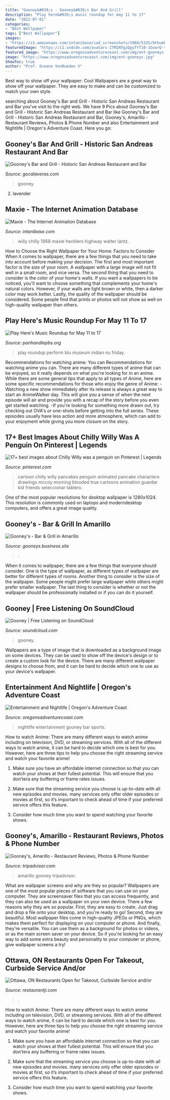 ```yaml
---
title: "Gooney&#039;s - Gooney&#039;s Bar And Grill"
description: "Play here&#039;s music roundup for may 11 to 17"
date: "2022-07-01"
categories:
- "Best Wallpaper"
tags: ["Best Wallpaper"]
images:
- "https://s3.amazonaws.com/intanibase/iad_screenshots/1968/5325/9thumb.jpg"
featuredImage: "https://i1.sndcdn.com/avatars-ITM2NTgzQpyTYf10-1GvwrQ-t500x500.jpg"
featured_image: "https://www.oregonsadventurecoast.com/img/ent-gooneys.jpg"
image: "https://www.oregonsadventurecoast.com/img/ent-gooneys.jpg"
ShowToc: true
author: "Prof. Oceane VonRueden V"
---
```



Best way to show off your wallpaper:
Cool Wallpapers are a great way to show off your wallpaper. They are easy to make and can be customized to match your own style.

	

		
searching about Gooney&#039;s Bar and Grill - Historic San Andreas Restaurant and Bar you've visit to the right web. We have 9 Pics about Gooney&#039;s Bar and Grill - Historic San Andreas Restaurant and Bar like Gooney&#039;s Bar and Grill - Historic San Andreas Restaurant and Bar, Gooney&#039;s, Amarillo - Restaurant Reviews, Photos &amp; Phone Number and also Entertainment and Nightlife | Oregon&#039;s Adventure Coast. Here you go:
		
    
## Gooney&#039;s Bar And Grill - Historic San Andreas Restaurant And Bar

<img loading=lazy src="https://www.gocalaveras.com/wp-content/uploads/2018/01/Gooneys-Bar-and-Grill-Bartender-James-1024x1024.jpg" onerror="this.onerror=null;this.src='https://tse3.mm.bing.net/th?id=OIP.9eZf0JHL90TtZx3nj7xi8QHaHa&amp;pid=15.1';" alt="Gooney&#039;s Bar and Grill - Historic San Andreas Restaurant and Bar">

_Source: gocalaveras.com_

>gooney. 

	

2. lavender 

    
## Maxie - The Internet Animation Database

<img loading=lazy src="https://s3.amazonaws.com/intanibase/iad_screenshots/1968/5325/9thumb.jpg" onerror="this.onerror=null;this.src='https://tse4.mm.bing.net/th?id=OIP.dZ8XP2_4Qu5hyP4RhfCHQwAAAA&amp;pid=15.1';" alt="Maxie - The Internet Animation Database">

_Source: intanibase.com_

>willy chilly 1968 maxie hecklers highway walter lantz. 

	

How to Choose the Right Wallpaper for Your Home: Factors to Consider
When it comes to wallpaper, there are a few things that you need to take into account before making your decision. The first and most important factor is the size of your room. A wallpaper with a large image will not fit well in a small room, and vice versa. 
The second thing that you need to consider is the color of your home's walls. If you want a wallpapers to be noticed, you'll want to choose something that complements your home's natural colors. However, if your walls are light brown or white, then a darker color may work better. 
Lastly, the quality of the wallpaper should be considered. Some people find that prints or photos will not show as well on high-quality wallpaper than others.

    
## Play Here&#039;s Music Roundup For May 11 To 17

<img loading=lazy src="http://bento.cdn.pbs.org/hostedbento-prod/filer_public/News/Chip Blogs/NuBlu.jpg" onerror="this.onerror=null;this.src='https://tse3.mm.bing.net/th?id=OIP.V5tqeggtTaIsQBRmYKoFzQHaEK&amp;pid=15.1';" alt="Play Here&#039;s Music Roundup for May 11 to 17">

_Source: panhandlepbs.org_

>play roundup perform blu museum indian nu friday. 

	

Recommendations for watching anime: You can
Recommendations for watching anime you can. There are many different types of anime that can be enjoyed, so it really depends on what you're looking for in an anime. While there are some general tips that apply to all types of Anime, here are some specific recommendations for those who enjoy the genre of Anime: 
-Watching a new show immediately after its release is always a great way to start an AnimeWalker day. This will give you a sense of when the next episode will air and provide you with a recap of the story before you even get started watching. 
-If you're looking for something more drawn out, try checking out OVA's or one-shots before getting into the full series. These episodes usually have less action and more atmosphere, which can add to your enjoyment while giving you more closure on the story.

    
## 17+ Best Images About Chilly Willy Was A Penguin On Pinterest | Legends

<img loading=lazy src="https://s-media-cache-ak0.pinimg.com/736x/3a/67/c3/3a67c36dd529164c9d8c233d002da37c.jpg" onerror="this.onerror=null;this.src='https://tse3.mm.bing.net/th?id=OIP.yw5oSN-uZKrv9EZrfPNi1QHaFj&amp;pid=15.1';" alt="17+ best images about Chilly Willy was a penguin on Pinterest | Legends">

_Source: pinterest.com_

>cartoon chilly willy pancakes penguin animated pancake characters drawings mccoy morning blooded true cartoons animation guardar kid friends seleccionar tablero. 

	

One of the most popular resolutions for desktop wallpaper is 1280x1024. This resolution is commonly used on laptops and moderndesktop computers, and offers a great image quality.

    
## Gooney&#039;s - Bar &amp; Grill In Amarillo

<img loading=lazy src="https://lh3.googleusercontent.com/-xM3cFHKcQCw/W-3FsCbes9I/AAAAAAAAMEk/qQxenzlixXk2sj5XRSUmnussz9nEdlsVQCLIBGAYYCw/w768-h768-n-o-k-v1/" onerror="this.onerror=null;this.src='https://tse3.mm.bing.net/th?id=OIP.AHsAM8I_2QQTTv5maKo81AHaHa&amp;pid=15.1';" alt="Gooney&#039;s - Bar &amp; Grill in Amarillo">

_Source: gooneys.business.site_

>. 

	

When it comes to wallpaper, there are a few things that everyone should consider. One is the type of wallpaper, as different types of wallpaper are better for different types of rooms. Another thing to consider is the size of the wallpaper. Some people might prefer large wallpaper while others might prefer smaller wallpaper. The last thing to consider is whether or not the wallpaper should be professionally installed or if you can do it yourself.

    
## Gooney | Free Listening On SoundCloud

<img loading=lazy src="https://i1.sndcdn.com/avatars-ITM2NTgzQpyTYf10-1GvwrQ-t500x500.jpg" onerror="this.onerror=null;this.src='https://tse4.mm.bing.net/th?id=OIP.ih7doRV9Kg57DBF9wv-IVAHaHa&amp;pid=15.1';" alt="Gooney | Free Listening on SoundCloud">

_Source: soundcloud.com_

>gooney. 

	

Wallpapers are a type of image that is downloaded as a background image on some devices. They can be used to show off the device's design or to create a custom look for the device. There are many different wallpaper designs to choose from, and it can be hard to decide which one to use as your device's wallpaper.

    
## Entertainment And Nightlife | Oregon&#039;s Adventure Coast

<img loading=lazy src="https://www.oregonsadventurecoast.com/img/ent-gooneys.jpg" onerror="this.onerror=null;this.src='https://tse2.mm.bing.net/th?id=OIP.hMgwo2_Pl3vDe_RZvAuLtgAAAA&amp;pid=15.1';" alt="Entertainment and Nightlife | Oregon&#039;s Adventure Coast">

_Source: oregonsadventurecoast.com_

>nightlife entertainment gooney bar sports. 

	

How to watch Anime: There are many different ways to watch anime including on television, DVD, or streaming services.
With all of the different ways to watch anime, it can be hard to decide which one is best for you. However, here are three tips to help you choose the right streaming service and watch your favorite anime!
1. Make sure you have an affordable internet connection so that you can watch your shows at their fullest potential. This will ensure that you don’tera any buffering or frame rates issues.

2. Make sure that the streaming service you choose is up-to-date with all new episodes and movies. many services only offer older episodes or movies at first, so it’s important to check ahead of time if your preferred service offers this feature.

3. Consider how much time you want to spend watching your favorite shows.

    
## Gooney&#039;s, Amarillo - Restaurant Reviews, Photos &amp; Phone Number

<img loading=lazy src="https://media-cdn.tripadvisor.com/media/photo-s/0e/f1/95/7f/thai-style-cashew-chicken.jpg" onerror="this.onerror=null;this.src='https://tse4.mm.bing.net/th?id=OIP.WXTVyix6XpbFgCQK-HSw3gHaFj&amp;pid=15.1';" alt="Gooney&#039;s, Amarillo - Restaurant Reviews, Photos &amp; Phone Number">

_Source: tripadvisor.com_

>amarillo gooney tripadvisor. 

	

What are wallpaper screens and why are they so popular?
Wallpapers are one of the most popular pieces of software that you can use on your computer. They are screensaver files that you can access frequently, and they can also be used as a wallpaper on your own device. There a few reasons why they are so popular. First, they are easy to create. Just drag and drop a file onto your desktop, and you're ready to go! Second, they are beautiful. Most wallpaper files come in high-quality JPEGs or PNGs, which makes them perfect for displaying on your computer or phone. And finally, they're versatile. You can use them as a background for photos or videos, or as the main screen saver on your device. So if you're looking for an easy way to add some extra beauty and personality to your computer or phone, give wallpaper screens a try!

    
## Ottawa, ON Restaurants Open For Takeout, Curbside Service And/or

<img loading=lazy src="https://cdn.localdatacdn.com/on/ottawa/5239363/original/cAo0buChpy.jpg" onerror="this.onerror=null;this.src='https://tse2.mm.bing.net/th?id=OIP.Hdply0WYBzxf5Kgv6kzydAHaJ4&amp;pid=15.1';" alt="Ottawa, ON Restaurants Open for Takeout, Curbside Service and/or">

_Source: restaurantji.com_

>. 

	

How to watch Anime: There are many different ways to watch anime including on television, DVD, or streaming services.
With all of the different ways to watch anime, it can be hard to decide which one is best for you. However, here are three tips to help you choose the right streaming service and watch your favorite anime!
1. Make sure you have an affordable internet connection so that you can watch your shows at their fullest potential. This will ensure that you don’tera any buffering or frame rates issues.

2. Make sure that the streaming service you choose is up-to-date with all new episodes and movies. many services only offer older episodes or movies at first, so it’s important to check ahead of time if your preferred service offers this feature.

3. Consider how much time you want to spend watching your favorite shows.

